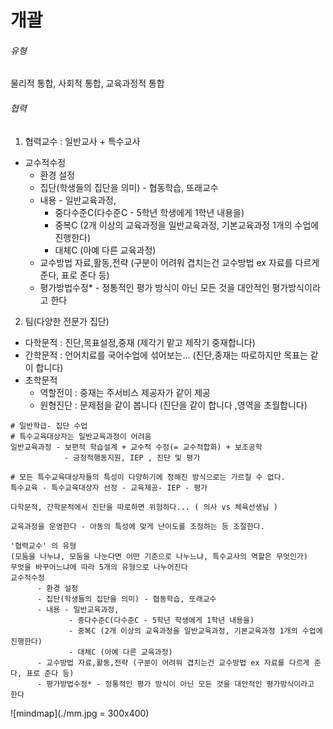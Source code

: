 # 개괄

###### 유형
물리적 통합, 사회적 통합, 교육과정적 통합

###### 협력
1. 협력교수 : 일반교사 + 특수교사
  - 교수적수정
      - 환경 설정
      - 집단(학생들의 집단을 의미) - 협동학습, 또래교수
      - 내용 - 일반교육과정,
           - 중다수준C(다수준C - 5학년 학생에게 1학년 내용을)
           - 중복C (2개 이상의 교육과정을 일반교육과정, 기본교육과정 1개의 수업에 진행한다)
           - 대체C (아예 다른 교육과정)
      - 교수방법 자료,활동,전략 (구분이 어려워 겹치는건 교수방법 ex 자료를 다르게 준다, 표로 준다 등)
      - 평가방법수정* - 정통적인 평가 방식이 아닌 모든 것을 대안적인 평가방식이라고 한다
2. 팀(다양한 전문가 집단)
  - 다학문적 : 진단,목표설정,중재 (제각기 맡고 제작기 중재합니다)
  - 간학문적 : 언어치료를 국어수업에 섞어보는... (진단,중재는 따로하지만 목표는 같이 합니다)
  - 초학문적
    - 역할전이 : 중재는 주서비스 제공자가 같이 제공
    - 원형진단 : 문제점을 같이 봅니다 (진단을 같이 합니다 ,영역을 초월합니다)


```
# 일반학급- 집단 수업
# 특수교육대상자는 일반교육과정이 어려움
일반교육과정 - 보편적 학습설계 + 교수적 수정(= 교수적합화) + 보조공학
            - 긍정적행동지원, IEP , 진단 및 평가

# 모든 특수교육대상자들의 특성이 다양하기에 정해진 방식으로는 가르칠 수 없다.
특수교육 - 특수교육대상자 선정 - 교육제공- IEP - 평가

다학문적, 간학문적에서 진단을 따로하면 위험하다... ( 의사 vs 체육선생님 )

교육과정을 운영한다 - 아동의 특성에 맞게 난이도를 조정하는 등 조절한다.

'협력교수' 의 유형
(모둠을 나누냐, 모둠을 나눈다면 어떤 기준으로 나누느냐, 특수교사의 역할은 무엇인가)
무엇을 바꾸어느냐에 따라 5개의 유형으로 나누어진다
교수적수정
      - 환경 설정
      - 집단(학생들의 집단을 의미) - 협동학습, 또래교수
      - 내용 - 일반교육과정,
             - 중다수준C(다수준C - 5학년 학생에게 1학년 내용을)
             - 중복C (2개 이상의 교육과정을 일반교육과정, 기본교육과정 1개의 수업에 진행한다)
             - 대체C (아예 다른 교육과정)
      - 교수방법 자료,활동,전략 (구분이 어려워 겹치는건 교수방법 ex 자료를 다르게 준다, 표로 준다 등)
      - 평가방법수정* - 정통적인 평가 방식이 아닌 모든 것을 대안적인 평가방식이라고 한다
```

![mindmap](./mm.jpg = 300x400)
